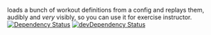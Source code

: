 loads a bunch of workout definitions from a config and replays them, audibly and *very* visibly, so you can use it for exercise instructor. 
[![Dependency Status](https://david-dm.org/sverweij/shoutingcoach.svg)](https://david-dm.org/sverweij/shoutingcoach)
[![devDependency Status](https://david-dm.org/sverweij/shoutingcoach/dev-status.svg)](https://david-dm.org/sverweij/shoutingcoach#info=devDependencies)
